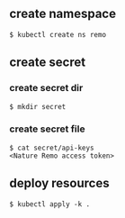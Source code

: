 ## create namespace
```
$ kubectl create ns remo
```

## create secret
### create secret dir
```
$ mkdir secret
```

### create secret file
```
$ cat secret/api-keys
<Nature Remo access token>
```

## deploy resources
```
$ kubectl apply -k .
```
